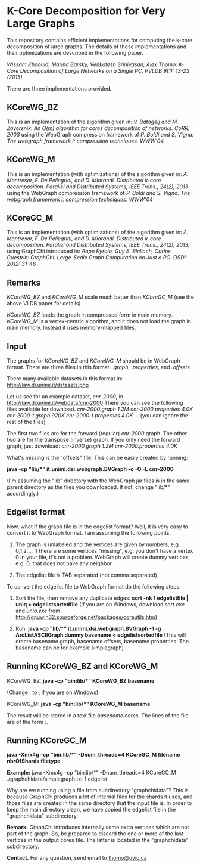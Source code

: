 K-Core Decomposition for Very Large Graphs
===

This repository contains efficient implementations for computing the k-core decomposition of large graphs. The details of these implementations and their optimizations are described in the following paper. 

*Wissam Khaouid, Marina Barsky, Venkatesh Srinivasan, Alex Thomo:
K-Core Decomposition of Large Networks on a Single PC. PVLDB 9(1): 13-23 (2015)*

There are three implementations provided.

KCoreWG_BZ
------

This is an implementation of the algorithm given in: 
*V. Batagelj and M. Zaversnik. An O(m) algorithm for cores decomposition of networks. CoRR, 2003*
using the WebGraph compression framework of
*P. Boldi and S. Vigna. The webgraph framework I: compression techniques. WWW'04*

KCoreWG_M
---

This is an implementation (with optimizations) of the algorithm given in: 
*A. Montresor, F. De Pellegrini, and D. Miorandi. Distributed k-core decomposition. Parallel and Distributed Systems, IEEE Trans., 24(2), 2013*
using the WebGraph compression framework of
*P. Boldi and S. Vigna. The webgraph framework I: compression techniques. WWW'04*

KCoreGC_M
--

This is an implementation (with optimizations) of the algorithm given in: 
*A. Montresor, F. De Pellegrini, and D. Miorandi. Distributed k-core decomposition. Parallel and Distributed Systems, IEEE Trans., 24(2), 2013.*
using GraphChi introduced in:
*Aapo Kyrola, Guy E. Blelloch, Carlos Guestrin:
GraphChi: Large-Scale Graph Computation on Just a PC. OSDI 2012: 31-46*

Remarks
--

*KCoreWG_BZ* and *KCoreWG_M* scale much better than *KCoreGC_M* (see the above VLDB paper for details). 

*KCoreWG_BZ* loads the graph in compressed form in main memory. 
*KCoreWG_M* is a vertex-centric algorithm, and it does not load the graph in main memory. Instead it uses memory-mapped files. 

Input
--

The graphs for *KCoreWG_BZ* and *KCoreWG_M* should be in WebGraph format.  There are three files in this format: 
*<basename>.graph*, *<basename>.properties*, and *<basename>.offsets*

There many available datasets in this format in:
http://law.di.unimi.it/datasets.php

Let us see for an example dataset, *cnr-2000*, in 
http://law.di.unimi.it/webdata/cnr-2000
There you can see the following files available for download.
*cnr-2000.graph	1.2M
cnr-2000.properties	4.0K
cnr-2000-t.graph	920K
cnr-2000-t.properties	4.0K
...*
(you can ignore the rest of the files)

The first two files are for the forward (regular) *cnr-2000* graph. The other two are for the transpose (inverse) graph. If you only need the forward graph, just download: 
*cnr-2000.graph	1.2M
cnr-2000.properties	4.0K*

What's missing is the "offsets" file. This can be easily created by running:

**java -cp "lib/*" it.unimi.dsi.webgraph.BVGraph -o -O -L cnr-2000**

(I'm assuming the "lib" directory with the WebGraph jar files is in the same parent directory as the files you downloaded. If not, change "lib/*" accordingly.)

Edgelist format
--
Now, what if the graph file is in the edgelist format? Well, it is very easy to convert it to WebGraph format. I am assuming the following points. 

1. The graph is unlabeled and the vertices are given by numbers, e.g. 0,1,2,... If there are some vertices "missing", e.g. you don't have a vertex 0 in your file, it's not a problem. WebGraph will create dummy vertices, e.g. 0, that does not have any neighbor. 

2. The edgelist file is TAB separated (not comma separated). 

To convert the edgelist file to WebGraph format do the following steps. 

1. Sort the file, then remove any duplicate edges:
**sort -nk 1 edgelistfile | uniq > edgelistsortedfile**
(If you are on Windows, download *sort.exe* and *uniq.exe* from http://gnuwin32.sourceforge.net/packages/coreutils.htm)

2. Run: 
__java -cp "lib/*" it.unimi.dsi.webgraph.BVGraph -1 -g ArcListASCIIGraph dummy basename < edgelistsortedfile__
(This will create basename.graph, basename.offsets, basename.properties.
The basename can be for example simplegraph)

Running KCoreWG_BZ and KCoreWG_M
--
KCoreWG_BZ:
__java -cp "bin:lib/*" KCoreWG_BZ basename__

(Change : to ; if you are on Windows)

KCoreWG_M:
__java -cp "bin:lib/*" KCoreWG_M basename__

The result will be stored in a text file _basename.cores_. The lines of the file are of the form _<vertex-id>:<core-number>_.

Running KCoreGC_M
--
__java -Xmx4g -cp "bin:lib/*" -Dnum_threads=4 KCoreGC_M filename nbrOfShards filetype__

__Example:__ 
java -Xmx4g -cp "bin:lib/*" -Dnum_threads=4 KCoreGC_M ./graphchidata/simplegraph.txt 1 edgelist

Why are we running using a file from subdirectory "graphchidata"? This is because GraphChi produces a lot of internal files for the shards it uses, and those files are created in the same directory that the input file is. In order to keep the main directory clean, we have copied the edgelist file in the "graphchidata" subdirectory.

__Remark.__
GraphChi introduces internally some extra vertices which are not part of the graph. So, be prepared to discard the one or more of the last vertices in the output cores file. The latter is located in the "graphchidata" subdirectory.

__Contact.__
For any question, send email to thomo@uvic.ca

